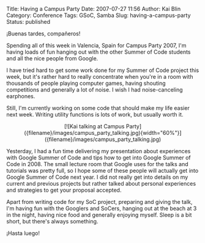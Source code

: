 Title: Having a Campus Party
Date: 2007-07-27 11:56
Author: Kai Blin
Category: Conference
Tags: GSoC, Samba
Slug: having-a-campus-party
Status: published

¡Buenas tardes, compañeros!

Spending all of this week in Valencia, Spain for Campus Party 2007, I'm
having loads of fun hanging out with the other Summer of Code students
and all the nice people from Google.

I have tried hard to get some work done for my Summer of Code project
this week, but it's rather hard to really concentrate when you're in a
room with thousands of people playing computer games, having shouting
competitions and generally a lot of noise. I wish I had noise-canceling
earphones.

Still, I'm currently working on some code that should make my life
easier next week. Writing utility functions is lots of work, but usually
worth it.

<div style="text-align:center" markdown="1">
[![Kai talking at Campus Party]({filename}/images/campus_party_talking.jpg){width="60%"}]({filename}/images/campus_party_talking.jpg)
</div>

Yesterday, I had a fun time delivering my presentation about experiences
with Google Summer of Code and tips how to get into Google Summer of
Code in 2008. The small lecture room that Google uses for the talks and
tutorials was pretty full, so I hope some of these people will actually
get into Google Summer of Code next year. I did not really get into
details on my current and previous projects but rather talked about
personal experiences and strategies to get your proposal accepted.

Apart from writing code for my SoC project, preparing and giving the
talk, I'm having fun with the Googlers and SoCers, hanging out at the
beach at 3 in the night, having nice food and generally enjoying myself.
Sleep is a bit short, but there's always something.

¡Hasta luego!
